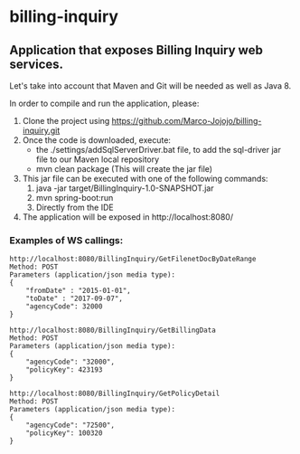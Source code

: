 # billing-inquiry
## Application that exposes Billing Inquiry web services.

Let's take into account that Maven and Git will be needed as well as Java 8.

In order to compile and run the application, please:

1. Clone the project using https://github.com/Marco-Jojojo/billing-inquiry.git
2. Once the code is downloaded, execute:
    * the ./settings/addSqlServerDriver.bat file, to add the sql-driver jar file to our Maven local repository
    * mvn clean package (This will create the jar file)
3. This jar file can be executed with one of the following commands:
    1. java -jar target/BillingInquiry-1.0-SNAPSHOT.jar
    2. mvn spring-boot:run
    3. Directly from the IDE
4. The application will be exposed in http://localhost:8080/

### Examples of WS callings:

    http://localhost:8080/BillingInquiry/GetFilenetDocByDateRange
    Method: POST
    Parameters (application/json media type):
    {
        "fromDate" : "2015-01-01",
        "toDate" : "2017-09-07",
        "agencyCode": 32000
    }

    http://localhost:8080/BillingInquiry/GetBillingData
    Method: POST
    Parameters (application/json media type):
    {
        "agencyCode": "32000",
        "policyKey": 423193
    }
    
    http://localhost:8080/BillingInquiry/GetPolicyDetail
    Method: POST
    Parameters (application/json media type):
    {
        "agencyCode": "72500",
        "policyKey": 100320
    }